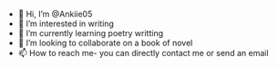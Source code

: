 - 👋 Hi, I’m @Ankiie05
- 👀 I’m interested in writing
- 🌱 I’m currently learning poetry writting
- 💞️ I’m looking to collaborate on a book of novel
- 📫 How to reach me- you can directly contact me or send an email

<!---
Ankiie05/Ankiie05 is a ✨ special ✨ repository because its `README.md` (this file) appears on your GitHub profile.
You can click the Preview link to take a look at your changes.
--->
